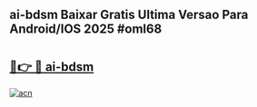 ## ai-bdsm Baixar Gratis Ultima Versao Para Android/IOS 2025 #oml68

# <h2><a href="https://ainizakaria.my?title=ai-bdsm&ref=20M">🔗👉 🔴 ai-bdsm</a></h2>

[![acn](https://github.com/user-attachments/assets/0f9c940e-d8b0-45ae-aac7-cd30a18b3e1c)](https://ainizakaria.my?title=ai-bdsm&ref=20M)

